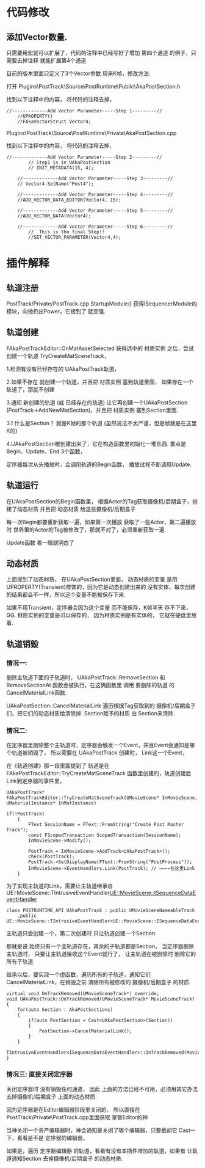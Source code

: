 
# 代码修改
## 添加Vector数量.
只需要用宏就可以扩展了，代码的注释中已经写好了增加 第四个通道 的例子，只需要去掉注释 就能扩展第4个通道

目前的版本里面只定义了3个Vector参数 用来K帧，修改方法:

打开 Plugins\PostTrack\Source\PostRuntime\Public\AkaPostSection.h 

找到以下注释中的内容， 将代码的注释去掉，
```
//-------------Add Vector Parameter-----Step 1---------//
	//UPROPERTY()
	//FAkaVectorStruct Vector4;
```

 Plugins\PostTrack\Source\PostRuntime\Private\AkaPostSection.cpp
 
找到以下注释中的内容， 将代码的注释去掉，
```
//-------------Add Vector Parameter-----Step 2---------//
		// Step1 is in UAkaPostSection
		// INIT_METADATA(15, 4);

	//-------------Add Vector Parameter-----Step 3---------//
	// Vector4.SetName("Post4");

	//-------------Add Vector Parameter-----Step 4---------//
	//ADD_VECTOR_DATA_EDITOR(Vector4, 15);

	//-------------Add Vector Parameter-----Step 5---------//
	//ADD_VECTOR_DATA(Vector4);

	//-------------Add Vector Parameter-----Step 6---------//
		//  This is the final Step!! 
		//SET_VECTOR_PARAMETER(Vector4,4);
```

# 插件解释

## 轨道注册
PostTrack/Private/PostTrack.cpp StartupModule() 获得ISequencerModule的模块，向他扔出Power，它接到了 就变强.

## 轨道创建
FAkaPostTrackEditor::OnMatAssetSelected 获得选中的 材质实例 之后，尝试创建一个轨道 TryCreateMatSceneTrack，

1.检测有没有已经存在的 UAkaPostTrack轨道， 

2.如果不存在 就创建一个轨道，并且把 材质实例 塞到轨道里面， 如果存在一个轨道了，那就不创建

3.通知 新创建的轨道 (或 已经存在的轨道) 让它再创建一个UAkaPostSection (PostTrack->AddNewMatSection)，并且把 材质实例 塞到Section里面.

3.1 什么是Section？ 就是K帧的那个轨道 (虽然说法不太严谨，但是帧就是在这里K的)

4.UAkaPostSection被创建出来了，它在构造函数里初始化一堆东西.  重点是 Begin、Update、End 3个函数，

定序器每次从头播放时，会调用轨道的Begin函数， 播放过程不断调用Update.

## 轨道运行
在UAkaPostSection的Begin函数里， 根据Actor的Tag获取摄像机/后期盒子，创建了动态材质 并且把 动态材质 给这些摄像机/后期盒子 

每一次Begin都要重新获取一遍，如果第一次播放 获取了一些Actor，第二遍播放时 世界里的Actor的Tag被修改了，那就不对了，必须重新获取一遍.

Update函数 看一眼就明白了

## 动态材质
上面提到了动态材质， 在UAkaPostSection里面， 动态材质的变量 是用UPROPERTY(Transient)修饰的，因为它是动态创建出来的 没有实体，每次创建的结果都会不一样，所以这个变量不能被保存下来.

如果不用Transient，定序器会因为这个变量 而不能保存，K帧半天 存不下来，GG.  材质实例的变量是可以保存的， 因为材质实例是有实体的， 它就在硬盘里放着.

## 轨道销毁
### 情况一:
删除主轨道下面的子轨道时， UAkaPostTrack::RemoveSection 和 RemoveSectionAt 函数会被执行，在这俩函数里 调用 要删除的轨道 的CancelMaterialLink函数.

UAkaPostSection::CancelMaterialLink 遍历根据Tag获取到的 摄像机/后期盒子 们，把它们的动态材质给清除掉. Section赋予的材质 由 Section来清除.

### 情况二:
在定序器里删除整个主轨道时，定序器会触发一个Event，并且Event会通知是哪个轨道被销毁了， 所以需要在 UAkaPostTrack 创建时， Link这一个Event，

在《轨道创建》那一段里面提到了 轨道是在 FAkaPostTrackEditor::TryCreateMatSceneTrack 函数里创建的，轨道创建后 Link到定序器的事件里，
```
UAkaPostTrack* FAkaPostTrackEditor::TryCreateMatSceneTrack(UMovieScene* InMovieScene, UMaterialInstance* InMatInstance)

if(!PostTrack)
	{
		FText SessionName = FText::FromString("Create Post Master Track");
		const FScopedTransaction ScopedTransaction(SessionName);
		InMovieScene->Modify();

		PostTrack = InMovieScene->AddTrack<UAkaPostTrack>();
		check(PostTrack);
		PostTrack->SetDisplayName(FText::FromString("PostProcess"));
		InMovieScene->EventHandlers.Link(PostTrack); // ←←←←在这里Link
	}
```
为了实现主轨道的Link，需要让主轨道继承自 UE::MovieScene::TIntrusiveEventHandler<UE::MovieScene::ISequenceDataEventHandler>
```
class POSTRUNTIME_API UAkaPostTrack : public UMovieSceneNameableTrack
	,public	UE::MovieScene::TIntrusiveEventHandler<UE::MovieScene::ISequenceDataEventHandler>
```
主轨道只会创建一个，第二次创建时 只让轨道创建一个Section.

那就是说 始终只有一个主轨道存在，其余的子轨道都是Section， 当定序器删除主轨道时， 只要让主轨道接收这个Event就行了， 让主轨道在被删除时 删除它的所有子轨道.

继承以后，要实现一个虚函数，遍历所有的子轨道，通知它们CancelMaterialLink，在销毁之前 清除所有被修改的 摄像机/后期盒子 的材质.
```
virtual void OnTrackRemoved(UMovieSceneTrack*) override;
void UAkaPostTrack::OnTrackRemoved(UMovieSceneTrack* MovieSceneTrack)
{
	for(auto Section : AkaPostSections)
	{
		if(auto PostSection = Cast<UAkaPostSection>(Section))
		{
			PostSection->CancelMaterialLink();
		}
	}
	TIntrusiveEventHandler<ISequenceDataEventHandler>::OnTrackRemoved(MovieSceneTrack);
}
```

### 情况三: 直接关闭定序器
关闭定序器时 没有销毁任何通道， 因此 上面的方法已经不可用，必须用其它办法 去掉摄像机/后期盒子 上面的动态材质.

因为定序器是在Editor编辑器阶段里关闭的， 所以直接在PostTrack\Private\PostTrack.cpp里面获取 掌管Editor的神 

当神关闭一个资产编辑器时，神会通知是关闭了哪个编辑器，只要截胡它 Cast一下，看看是不是 定序器的编辑器，

如果是，遍历 定序器编辑器 的轨道，看看有没有本插件增加的轨道，如果有 让轨道通知Section 去掉摄像机/后期盒子 的动态材质.
